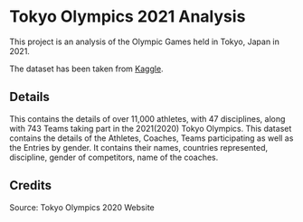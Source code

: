 # Tokyo Olympics 2021 Analysis

This project is an analysis of the Olympic Games held in Tokyo, Japan in 2021.

The dataset has been taken from [Kaggle](https://www.kaggle.com/arjunprasadsarkhel/2021-olympics-in-tokyo).

## Details
This contains the details of over 11,000 athletes, with 47 disciplines, along with 743 Teams taking part in the 2021(2020) Tokyo Olympics.
This dataset contains the details of the Athletes, Coaches, Teams participating as well as the Entries by gender. It contains their names, countries represented, discipline, gender of competitors, name of the coaches.

## Credits
Source: Tokyo Olympics 2020 Website